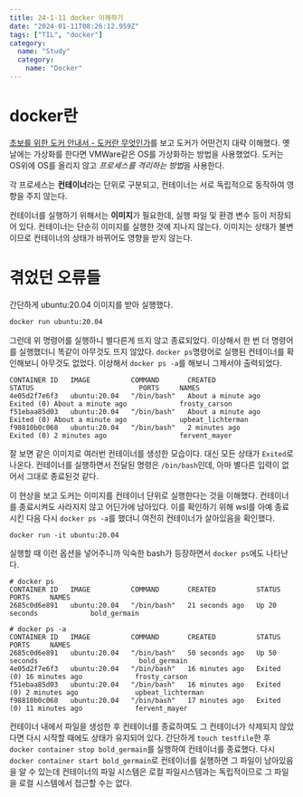 ```yaml
---
title: 24-1-11 docker 이해하기
date: "2024-01-11T08:26:12.959Z"
tags: ["TIL", "docker"]
category:
  name: "Study"
  category:
    name: "Docker"
---
```


# docker란

[초보를 위한 도커 안내서 - 도커란 무엇인가](https://subicura.com/2017/01/19/docker-guide-for-beginners-1.html)를 보고 도커가 어떤건지 대략 이해했다. 옛날에는 가상화를 한다면 VMWare같은 OS를 가상화하는 방법을 사용했었다. 도커는 OS위에 OS를 올리지 않고 *프로세스를 격리하는 방법*을 사용한다. 

각 프로세스는 **컨테이너**라는 단위로 구분되고, 컨테이너는 서로 독립적으로 동작하여 영향을 주지 않는다. 

컨테이너를 실행하기 위해서는 **이미지**가 필요한데, 실행 파일 및 환경 변수 등이 저장되어 있다. 컨테이너는 단순히 이미지를 실행한 것에 지나지 않는다. 이미지는 상태가 불변이므로 컨테이너의 상태가 바뀌어도 영향을 받지 않는다.

# 겪었던 오류들

간단하게 ubuntu:20.04 이미지를 받아 실행했다. 

```bash
docker run ubuntu:20.04
```

그런데 위 명령어를 실행하니 별다른게 뜨지 않고 종료되었다. 이상해서 한 번 더 명령어를 실행했더니 똑같이 아무것도 뜨지 않았다. `docker ps`명령어로 실행된 컨테이너를 확인해보니 아무것도 없었다. 이상해서 `docker ps -a`를 해보니 그제서야 출력되었다.

```
CONTAINER ID   IMAGE          COMMAND       CREATED              STATUS                          PORTS     NAMES
4e05d2f7e6f3   ubuntu:20.04   "/bin/bash"   About a minute ago   Exited (0) About a minute ago             frosty_carson
f51ebaa85d03   ubuntu:20.04   "/bin/bash"   About a minute ago   Exited (0) About a minute ago             upbeat_lichterman
f98810b0c068   ubuntu:20.04   "/bin/bash"   2 minutes ago        Exited (0) 2 minutes ago                  fervent_mayer
```

잘 보면 같은 이미지로 여러번 컨테이너를 생성한 모습이다. 대신 모든 상태가 `Exited`로 나온다. 컨테이너를 실행하면서 전달된 명령은 `/bin/bash`인데, 아마 별다른 입력이 없어서 그대로 종료된것 같다. 

이 현상을 보고 도커는 이미지를 컨테이너 단위로 실행한다는 것을 이해했다. 컨테이너를 종료시켜도 사라지지 않고 어딘가에 남아있다. 이를 확인하기 위해 wsl를 아예 종료시킨 다음 다시 `docker ps -a`를 했더니 여전히 컨테이너가 살아있음을 확인했다.

```
docker run -it ubuntu:20.04
```

실행할 때 이런 옵션을 넣어주니까 익숙한 bash가 등장하면서 `docker ps`에도 나타난다.

```
# docker ps
CONTAINER ID   IMAGE          COMMAND       CREATED          STATUS          PORTS     NAMES
2685c0d6e891   ubuntu:20.04   "/bin/bash"   21 seconds ago   Up 20 seconds             bold_germain
```

```
# docker ps -a
CONTAINER ID   IMAGE          COMMAND       CREATED          STATUS                      PORTS     NAMES
2685c0d6e891   ubuntu:20.04   "/bin/bash"   50 seconds ago   Up 50 seconds                         bold_germain
4e05d2f7e6f3   ubuntu:20.04   "/bin/bash"   16 minutes ago   Exited (0) 16 minutes ago             frosty_carson
f51ebaa85d03   ubuntu:20.04   "/bin/bash"   16 minutes ago   Exited (0) 2 minutes ago              upbeat_lichterman
f98810b0c068   ubuntu:20.04   "/bin/bash"   17 minutes ago   Exited (0) 11 minutes ago             fervent_mayer
```

컨테이너 내에서 파일을 생성한 후 컨테이너를 종료하여도 그 컨테이너가 삭제되지 않았다면 다시 시작할 때에도 상태가 유지되어 있다. 간단하게 `touch testfile`한 후 `docker container stop bold_germain`를 실행하여 컨테이너를 종료했다. 다시 `docker container start bold_germain`로 컨테이너를 실행하면 그 파일이 남아있음을 알 수 있는데 컨테이너의 파일 시스템은 로컬 파일시스템과는 독립적이므로 그 파일을 로컬 시스템에서 접근할 수는 없다.
